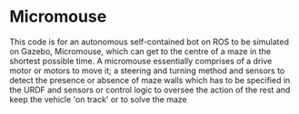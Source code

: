 # Micromouse

This code is for an autonomous self-contained bot on ROS to be simulated
on Gazebo, Micromouse, which can get to the centre of a maze in the shortest possible time. A
micromouse essentially comprises of a drive motor or motors to move it; a steering and turning
method and sensors to detect the presence or absence of maze walls which has to be
specified in the URDF and sensors or control logic to oversee the action of the rest and keep
the vehicle 'on track' or to solve the maze
